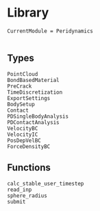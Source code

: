 # Library

```@meta
CurrentModule = Peridynamics
```

```@index
```

## Types
```@docs
PointCloud
BondBasedMaterial
PreCrack
TimeDiscretization
ExportSettings
BodySetup
Contact
PDSingleBodyAnalysis
PDContactAnalysis
VelocityBC
VelocityIC
PosDepVelBC
ForceDensityBC
```
## Functions
```@docs
calc_stable_user_timestep
read_inp
sphere_radius
submit
```